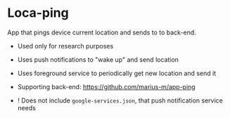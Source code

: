 # Loca-ping

App that pings device current location and sends to to back-end. 
- Used only for research purposes
- Uses push notifications to "wake up" and send location
- Uses foreground service to periodically get new location and send it
- Supporting back-end: https://github.com/marius-m/app-ping

- ! Does not include `google-services.json`, that push notification service needs
